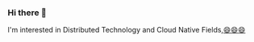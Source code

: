 ### Hi there 👋

<!--
**anigkus/anigkus** is a ✨ _special_ ✨ repository because its `README.md` (this file) appears on your GitHub profile.

Here are some ideas to get you started:

- 🔭 I’m currently working on ...
- 🌱 I’m currently learning ...
- 👯 I’m looking to collaborate on ...
- 🤔 I’m looking for help with ...
- 💬 Ask me about ...
- 📫 How to reach me: ...
- 😄 Pronouns: ...
- ⚡ Fun fact: ...
-->

I'm interested in Distributed Technology and Cloud Native Fields,[😄😄😄](https://anigkus.github.io)

<!--
[![Anurag's github stats](https://github-readme-stats.vercel.app/api?username=anigkus)](https://github.com/anuraghazra/github-readme-stats)
[![trophy](https://github-profile-trophy.vercel.app/?username=anigkus&theme=onedark)](https://github.com/ryo-ma/github-profile-trophy)
